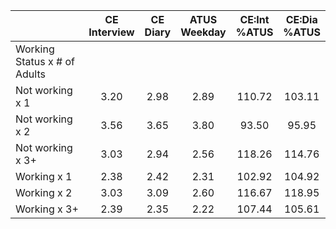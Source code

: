 
|                      | CE<br>Interview |  CE<br>Diary | ATUS<br>Weekday | CE:Int<br>%ATUS | CE:Dia<br>%ATUS |
| -------------------- | :----------: | :----------: | :----------: | :----------: | :----------: |
| Working Status x # of Adults |              |              |              |              |              |
| Not working x 1      |         3.20 |         2.98 |         2.89 |       110.72 |       103.11 |
| Not working x 2      |         3.56 |         3.65 |         3.80 |        93.50 |        95.95 |
| Not working x 3+     |         3.03 |         2.94 |         2.56 |       118.26 |       114.76 |
| Working x 1          |         2.38 |         2.42 |         2.31 |       102.92 |       104.92 |
| Working x 2          |         3.03 |         3.09 |         2.60 |       116.67 |       118.95 |
| Working x 3+         |         2.39 |         2.35 |         2.22 |       107.44 |       105.61 |

